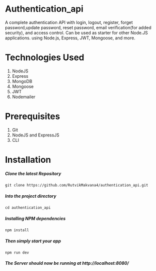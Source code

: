 # Authentication_api
A complete authentication API with login, logout, register, forget password,update password, reset password, email verification(for added security), and access control. Can be used as starter for other Node.JS applications. using Node.js, Express, JWT, Mongoose, and more.

# Technologies Used
1. NodeJS
2. Express
3. MongoDB
4. Mongoose
5. JWT
6. Nodemailer

# Prerequisites
1. Git
2. NodeJS and ExpressJS
3. CLI

# Installation
##### Clone the latest Repository

   `git clone https://github.com/RutvikMakvana4/authentication_api.git`


##### Into the project directory

   `cd authentication_api`


##### Installing NPM dependencies

   `npm install`


##### Then simply start your app

   `npm run dev`


##### The Server should now be running at http://localhost:8080/
